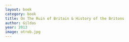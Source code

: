 ```yaml
---
layout: book
category: book
title: On The Ruin of Britain & History of the Britons
author: Gildas
year: 2013
image: otrob.jpg
---
```

